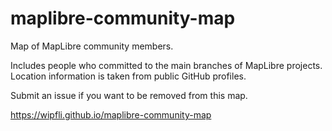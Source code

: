 # maplibre-community-map
Map of MapLibre community members. 

Includes people who committed to the main branches of MapLibre projects. Location information is taken from public GitHub profiles.

Submit an issue if you want to be removed from this map.

https://wipfli.github.io/maplibre-community-map

